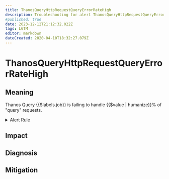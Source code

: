 ```yaml
---
title: ThanosQueryHttpRequestQueryErrorRateHigh
description: Troubleshooting for alert ThanosQueryHttpRequestQueryErrorRateHigh
#published: true
date: 2023-12-12T21:12:32.022Z
tags: LGTM
editor: markdown
dateCreated: 2020-04-10T18:32:27.079Z
---
```


# ThanosQueryHttpRequestQueryErrorRateHigh

## Meaning
[//]: # "Short paragraph that explains what the alert means"
Thanos Query {{$labels.job}} is failing to handle {{$value | humanize}}% of "query" requests.

<details>
  <summary>Alert Rule</summary>

  ```yaml
alert: ThanosQueryHttpRequestQueryErrorRateHigh
expr: (sum by (job) (rate(http_requests_total{code=~"5..", job=~".*thanos-query.*", handler="query"}[5m]))/  sum by (job) (rate(http_requests_total{job=~".*thanos-query.*", handler="query"}[5m]))) * 100 > 5
for: 5m
labels:
    severity: critical
annotations:
    summary: Thanos Query Http Request Query Error Rate High (instance {{ $labels.instance }})
    description: |-
        Thanos Query {{$labels.job}} is failing to handle {{$value | humanize}}% of "query" requests.
          VALUE = {{ $value }}
          LABELS = {{ $labels }}
    runbook: https://github.com/srerun/prometheus-alerts/content/runbooks/ThanosQueryHttpRequestQueryErrorRateHigh

  ```
</details>


## Impact
[//]: # "What could / will happen if the alert is not addressed"



## Diagnosis
[//]: # "Steps to take to identify the cause of the problem"



## Mitigation
[//]: # "The steps necessary to resolve the alert"
